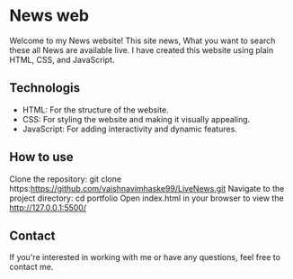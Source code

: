 
# News web


Welcome to my News website! This site news, What you want to search these all News are available live. I have created this website using plain HTML, CSS, and JavaScript.

## Technologis

- HTML: For the structure of the website.
- CSS: For styling the website and making it visually appealing.
- JavaScript: For adding interactivity and dynamic features.


## How to use

Clone the repository:
git clone https:https://github.com/vaishnavimhaske99/LiveNews.git
Navigate to the project directory:
cd portfolio
Open index.html in your browser to view the http://127.0.0.1:5500/


## Contact

If you're interested in working with me or have any questions, feel free to contact me.

